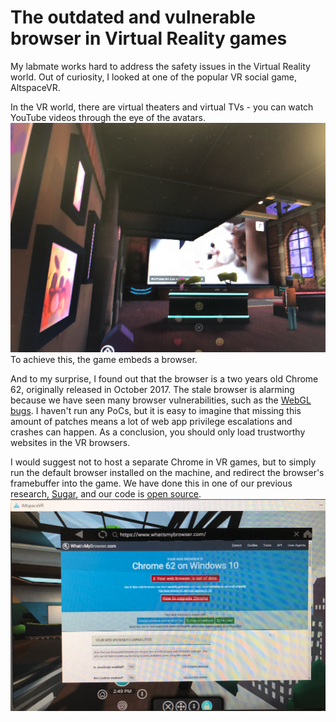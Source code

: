 # The outdated and vulnerable browser in Virtual Reality games

My labmate works hard to address the safety issues in the Virtual Reality world. 
Out of curiosity, I looked at one of the popular VR social game, AltspaceVR. 

In the VR world, there are virtual theaters and virtual TVs - you can watch YouTube videos through the eye of the avatars.
![VR browser](pic/vr1.png)
To achieve this, the game embeds a browser. 

And to my surprise, I found out that the browser is a two years old Chrome 62, originally released in October 2017.
The stale browser is alarming because we have seen many browser vulnerabilities, such as the [WebGL bugs](https://trusslab.github.io/sugar/webgl_bugs.html).
I haven't run any PoCs, but it is easy to imagine that missing this amount of patches means a lot of web app privilege escalations and crashes can happen. 
As a conclusion, you should only load trustworthy websites in the VR browsers.

I would suggest not to host a separate Chrome in VR games, but to simply run the default browser installed on the machine, and redirect the browser's framebuffer into the game.
We have done this in one of our previous research, [Sugar](https://www.ics.uci.edu/~ardalan/papers/Yao_ASPLOS18.pdf), and our code is [open source](https://github.com/trusslab/sugar_chromium).
![VR browser](pic/vr2.png)
